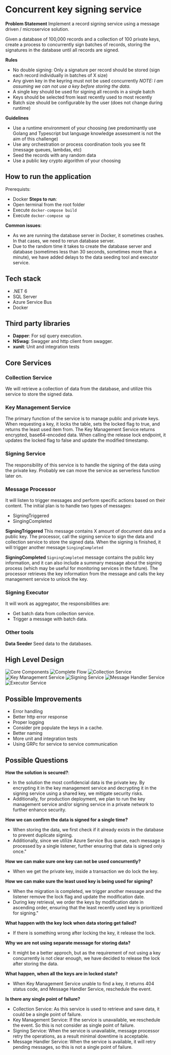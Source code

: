 # Concurrent key signing service

**Problem Statement**
Implement a record signing service using a message driven / microservice solution.

Given a database of 100,000 records and a collection of 100 private keys, create a process to concurrently sign batches of records, storing the signatures in the database until all records are signed.

**Rules**

* No double signing: Only a signature per record should be stored (sign each record individually in batches of X size)
* Any given key in the keyring must not be used concurrently
*NOTE: I am assuming we can not use a key before storing the data.*
* A single key should be used for signing all records in a single batch
* Keys should be selected from least recently used to most recently
* Batch size should be configurable by the user (does not change during runtime)

**Guidelines**

* Use a runtime environment of your choosing (we predominantly use Golang and Typescript but language knowledge assessment is not the aim of this challenge)
* Use any orchestration or process coordination tools you see fit (message queues, lambdas, etc)
* Seed the records with any random data
* Use a public key crypto algorithm of your choosing


## How to run the application
Prerequists:
* Docker
**Steps to run**:
* Open terminal from the root folder
* Execute `docker-compose build`
* Execute `docker-compose up`

**Common issues**:
* As we are running the database server in Docker, it sometimes crashes. In that cases, we need to rerun database server.
* Due to the random time it takes to create the database server and database (sometimes less than 30 seconds, sometimes more than a minute), we have added delays to the data seeding tool and executor service.


## Tech stack
* .NET 6
* SQL Server
* Azure Service Bus
* Docker

## Third party libraries
* **Dapper**: For sql query execution.
* **NSwag**: Swagger and http client from swagger.
* **xunit**: Unit and integration tests

## Core Services

### Collection Service
We will retrieve a collection of data from the database, and utilize this service to store the signed data.

### Key Management Service
The primary function of the service is to manage public and private keys. When requesting a key, it locks the table, sets the locked flag to true, and returns the least used item from. The Key Management Service returns encrypted, base64-encoded data. When calling the release lock endpoint, it updates the locked flag to false and update the modified timestamp.

### Signing Service
The responsibility of this service is to handle the signing of the data using the private key.
Probably we can move the service as serverless function later on.

### Message Processor
It will listen to trigger messages and perform specific actions based on their content. The initial plan is to handle two types of messages:
* SigningTriggered
* SingingCompleted

**SigningTriggered**
This message contains X amount of document data and a public key. The processor, call the signing service to sign the data and collection service to store the signed data.
When the signing is finished, it will trigger another message `SingingCompleted`

**SigningCompleted**
`SigningCompleted` message contains the public key information, and it can also include a summary message about the signing process (which may be useful for monitoring services in the future). 
The processor retrieves the key information from the message and calls the key management service to unlock the key.

### Signing Executor
It will work as aggregator, the responsibilities are:
* Get batch data from collection service.
* Trigger a message with batch data.


### Other tools
**Data Seeder**
Seed data to the databases.

## High Level Design
![Core Components](images/1-Core-Component.png)
![Complete Flow](images/7-Complete-Flow.png)
![Collection Service](images/2-Collection-Service.png)
![Key Management Service](images/3-Key-Management-Service.png)
![Signing Service](images/4-Signing-Service.png)
![Message Handler Service](images/5-Message-Handler.png)
![Executor Service](images/6-Executor.png)

## Possible Improvements
* Error handling
* Better http error response
* Proper logging
* Consider pre populate the keys in a cache.
* Better naming
* More unit and integration tests
* Using GRPc for service to service communication

## Possible Questions
**How the solution is secured?**:
* In the solution the most confidencial data is the private key. By encrypting it in the key management service and decrypting it in the signing service using a shared key, we mitigate security risks.
* Additionally, for production deployment, we plan to run the key management service and/or signing service in a private network to further enhance security.

**How we can confirm the data is signed for a single time?**
* When storing the data, we first check if it already exists in the database to prevent duplicate signing.
* Additionally, since we utilize Azure Service Bus queue, each message is processed by a single listener, further ensuring that data is signed only once."

**How we can make sure one key can not be used concurrently?**
* When we get the private key, inside a transaction we do lock the key.

**How we can make sure the least used key is being used for signing?**
* When the migration is completed, we trigger another message and the listener remove the lock flag and update the modification date.
* During key retrieval, we order the keys by modification date in ascending order, ensuring that the least recently used key is prioritized for signing."

**What happen with the key lock when data storing get failed?**
* If there is something wrong after locking the key, it release the lock.

**Why we are not using separate message for storing data?**
* It might be a better approch, but as the requirement of not using a key concurrently is not clear enough, we have decided to release the lock after storing the data.

**What happen, when all the keys are in locked state?**
* When Key Management Service unable to find a key, it returns 404 status code, and Message Handler Service, reschedule the event.

**Is there any single point of failure?**
* Collection Service: As this service is used to retrieve and save data, it could be a single point of failure.
* Key Management Service: If the service is unavailable, we reschedule the event. So this is not consider as single point of failure.
* Signing Service: When the service is unavailable, message processor retry the operations, as a result minimal downtime is acceptable.
* Message Handler Service: When the service is available, it will retry pending messages, so this is not a single point of failure.
